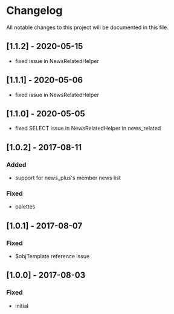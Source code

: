 # Changelog
All notable changes to this project will be documented in this file.

## [1.1.2] - 2020-05-15

- fixed issue in NewsRelatedHelper

## [1.1.1] - 2020-05-06

- fixed issue in NewsRelatedHelper

## [1.1.0] - 2020-05-05

- fixed SELECT issue in NewsRelatedHelper in news_related

## [1.0.2] - 2017-08-11

### Added
- support for news_plus's member news list

### Fixed
- palettes

## [1.0.1] - 2017-08-07

### Fixed
- $objTemplate reference issue

## [1.0.0] - 2017-08-03

### Fixed
- initial
